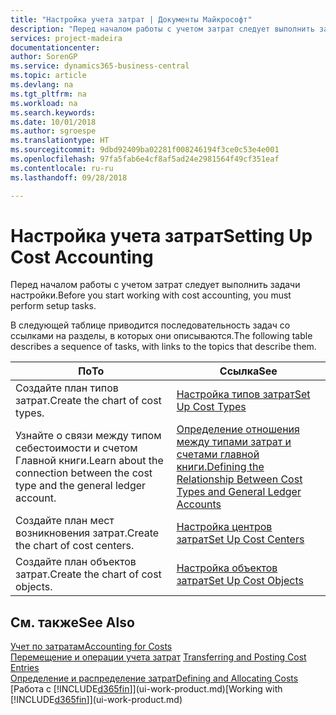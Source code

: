 ```yaml
---
title: "Настройка учета затрат | Документы Майкрософт"
description: "Перед началом работы с учетом затрат следует выполнить задачи настройки."
services: project-madeira
documentationcenter: 
author: SorenGP
ms.service: dynamics365-business-central
ms.topic: article
ms.devlang: na
ms.tgt_pltfrm: na
ms.workload: na
ms.search.keywords: 
ms.date: 10/01/2018
ms.author: sgroespe
ms.translationtype: HT
ms.sourcegitcommit: 9dbd92409ba02281f008246194f3ce0c53e4e001
ms.openlocfilehash: 97fa5fab6e4cf8af5ad24e2981564f49cf351eaf
ms.contentlocale: ru-ru
ms.lasthandoff: 09/28/2018

---
```

# <a name="setting-up-cost-accounting"></a><span data-ttu-id="efb24-103">Настройка учета затрат</span><span class="sxs-lookup"><span data-stu-id="efb24-103">Setting Up Cost Accounting</span></span>
<span data-ttu-id="efb24-104">Перед началом работы с учетом затрат следует выполнить задачи настройки.</span><span class="sxs-lookup"><span data-stu-id="efb24-104">Before you start working with cost accounting, you must perform setup tasks.</span></span>  

 <span data-ttu-id="efb24-105">В следующей таблице приводится последовательность задач со ссылками на разделы, в которых они описываются.</span><span class="sxs-lookup"><span data-stu-id="efb24-105">The following table describes a sequence of tasks, with links to the topics that describe them.</span></span>

|<span data-ttu-id="efb24-106">По</span><span class="sxs-lookup"><span data-stu-id="efb24-106">To</span></span>|<span data-ttu-id="efb24-107">Ссылка</span><span class="sxs-lookup"><span data-stu-id="efb24-107">See</span></span>|  
|--------|---------|  
|<span data-ttu-id="efb24-108">Создайте план типов затрат.</span><span class="sxs-lookup"><span data-stu-id="efb24-108">Create the chart of cost types.</span></span>|[<span data-ttu-id="efb24-109">Настройка типов затрат</span><span class="sxs-lookup"><span data-stu-id="efb24-109">Set Up Cost Types</span></span>](finance-how-to-set-up-cost-types.md)|  
|<span data-ttu-id="efb24-110">Узнайте о связи между типом себестоимости и счетом Главной книги.</span><span class="sxs-lookup"><span data-stu-id="efb24-110">Learn about the connection between the cost type and the general ledger account.</span></span>|[<span data-ttu-id="efb24-111">Определение отношения между типами затрат и счетами главной книги.</span><span class="sxs-lookup"><span data-stu-id="efb24-111">Defining the Relationship Between Cost Types and General Ledger Accounts</span></span>](finance-defining-the-relationship-between-cost-types-and-general-ledger-accounts.md)|  
|<span data-ttu-id="efb24-112">Создайте план мест возникновения затрат.</span><span class="sxs-lookup"><span data-stu-id="efb24-112">Create the chart of cost centers.</span></span>|[<span data-ttu-id="efb24-113">Настройка центров затрат</span><span class="sxs-lookup"><span data-stu-id="efb24-113">Set Up Cost Centers</span></span>](finance-how-to-set-up-cost-centers.md)|  
|<span data-ttu-id="efb24-114">Создайте план объектов затрат.</span><span class="sxs-lookup"><span data-stu-id="efb24-114">Create the chart of cost objects.</span></span>|[<span data-ttu-id="efb24-115">Настройка объектов затрат</span><span class="sxs-lookup"><span data-stu-id="efb24-115">Set Up Cost Objects</span></span>](finance-how-to-set-up-cost-objects.md)|  

## <a name="see-also"></a><span data-ttu-id="efb24-116">См. также</span><span class="sxs-lookup"><span data-stu-id="efb24-116">See Also</span></span>  
[<span data-ttu-id="efb24-117">Учет по затратам</span><span class="sxs-lookup"><span data-stu-id="efb24-117">Accounting for Costs</span></span>](finance-manage-cost-accounting.md)  
<span data-ttu-id="efb24-118">[Перемещение и операции учета затрат](finance-transfer-and-post-cost-entries.md) </span><span class="sxs-lookup"><span data-stu-id="efb24-118">[Transferring and Posting Cost Entries](finance-transfer-and-post-cost-entries.md) </span></span>  
[<span data-ttu-id="efb24-119">Определение и распределение затрат</span><span class="sxs-lookup"><span data-stu-id="efb24-119">Defining and Allocating Costs</span></span>](finance-define-and-allocate-costs.md)  
<span data-ttu-id="efb24-120">[Работа с [!INCLUDE[d365fin](includes/d365fin_md.md)]](ui-work-product.md)</span><span class="sxs-lookup"><span data-stu-id="efb24-120">[Working with [!INCLUDE[d365fin](includes/d365fin_md.md)]](ui-work-product.md)</span></span>

